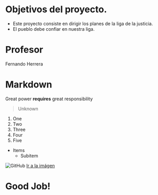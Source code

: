 # Objetivos del proyecto.
* Este proyecto consiste en dirigir los planes de la liga de la justicia. 
* El pueblo debe confiar en nuestra liga.

# Profesor
Fernando Herrera

# Markdown
Great power **requires** great responsibility
> Unknown

1. One
2. Two
3. Three
4. Four 
5. Five

* Items
  * Subitem

![GitHub](https://pngimg.com/uploads/github/github_PNG15.png)
[Ir a la imágen](https://camo.githubusercontent.com/0f691d0d858441d0317a46122bd97658f09a5761fc18fc71310d165ad7a573a3/68747470733a2f2f706e67696d672e636f6d2f75706c6f6164732f6769746875622f6769746875625f504e4731352e706e67)

# Good Job!